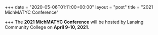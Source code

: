 +++
date = "2020-05-06T01:11:00+00:00"
layout = "post"
title = "2021 MichMATYC Conference"

+++
The **2021 MichMATYC Conference** will be hosted by Lansing Community College on **April 9-10, 2021**.
